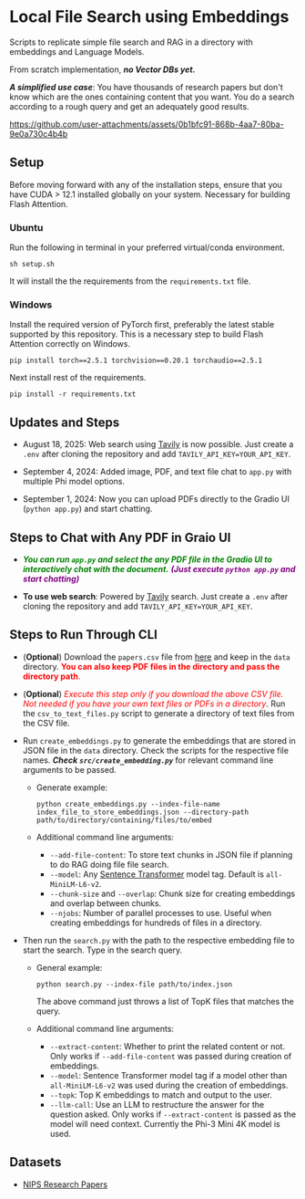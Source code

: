 # Local File Search using Embeddings

Scripts to replicate simple file search and RAG in a directory with embeddings and Language Models.

From scratch implementation, ***no Vector DBs yet.***

***A simplified use case***: You have thousands of research papers but don't know which are the ones containing content that you want. You do a search according to a rough query and get an adequately good results. 


https://github.com/user-attachments/assets/0b1bfc91-868b-4aa7-80ba-9e0a730c4b4b

## Setup

Before moving forward with any of the installation steps, ensure that you have CUDA > 12.1 installed globally on your system. Necessary for building Flash Attention.

### Ubuntu

Run the following in terminal in your preferred virtual/conda environment.

```
sh setup.sh
```

It will install the the requirements from the `requirements.txt` file.

### Windows

Install the required version of PyTorch first, preferably the latest stable supported by this repository. This is a necessary step to build Flash Attention correctly on Windows.

```
pip install torch==2.5.1 torchvision==0.20.1 torchaudio==2.5.1
```

Next install rest of the requirements.

```
pip install -r requirements.txt
```

## Updates and Steps

* August 18, 2025: Web search using [Tavily](https://www.tavily.com/) is now possible. Just create a `.env` after cloning the repository and add `TAVILY_API_KEY=YOUR_API_KEY`.

* September 4, 2024: Added image, PDF, and text file chat to `app.py` with multiple Phi model options.

* September 1, 2024: Now you can upload PDFs directly to the Gradio UI (`python app.py`) and start chatting.

## Steps to Chat with Any PDF in Graio UI

* <span style="color: green">***You can run `app.py` and select the any PDF file in the Gradio UI to interactively chat with the document.***</span> <span style="color: purple">***(Just execute `python app.py` and start chatting)***</span>

* **To use web search**: Powered by [Tavily](https://www.tavily.com/) search. Just create a `.env` after cloning the repository and add `TAVILY_API_KEY=YOUR_API_KEY`.

## Steps to Run Through CLI

* (**Optional**) Download the `papers.csv` file from [here](https://www.kaggle.com/datasets/benhamner/nips-papers?select=papers.csv) and keep in the `data` directory. <span style="color: red">**You can also keep PDF files in the directory and pass the directory path**.</span>

* (**Optional**) <span style="color: red">*Execute this step only if you download the above CSV file. Not needed if you have your own text files or PDFs in a directory*</span>. Run the `csv_to_text_files.py` script to generate a directory of text files from the CSV file. 

* Run `create_embeddings.py` to generate the embeddings that are stored in JSON file in the `data` directory. Check the scripts for the respective file names. ***Check `src/create_embedding.py`*** for relevant command line arguments to be passed.

  * Generate example:

    ```
    python create_embeddings.py --index-file-name index_file_to_store_embeddings.json --directory-path path/to/directory/containing/files/to/embed
    ```

  * Additional command line arguments:

    * `--add-file-content`: To store text chunks in JSON file if planning to do RAG doing file file search.
    * `--model`: Any [Sentence Transformer](https://www.sbert.net/docs/sentence_transformer/pretrained_models.html) model tag. Default is `all-MiniLM-L6-v2`.
    * `--chunk-size` and `--overlap`: Chunk size for creating embeddings and overlap between chunks.
    * `--njobs`: Number of parallel processes to use. Useful when creating embeddings for hundreds of files in a directory.

* Then run the `search.py` with the path to the respective embedding file to start the search. Type in the search query.

  * General example:

    ```
    python search.py --index-file path/to/index.json
    ```
  
    The above command just throws a list of TopK files that matches the query.

  * Additional command line arguments:

    * `--extract-content`: Whether to print the related content or not. Only works if `--add-file-content` was passed during creation of embeddings.
    * `--model`: Sentence Transformer model tag if a model other than `all-MiniLM-L6-v2` was used during the creation of embeddings.
    * `--topk`: Top K embeddings to match and output to the user.
    * `--llm-call`: Use an LLM to restructure the answer for the question asked. Only works if `--extract-content` is passed as the model will need context. Currently the Phi-3 Mini 4K model is used. 
  


## Datasets

* [NIPS Research Papers](https://www.kaggle.com/datasets/benhamner/nips-papers?select=papers.csv)

